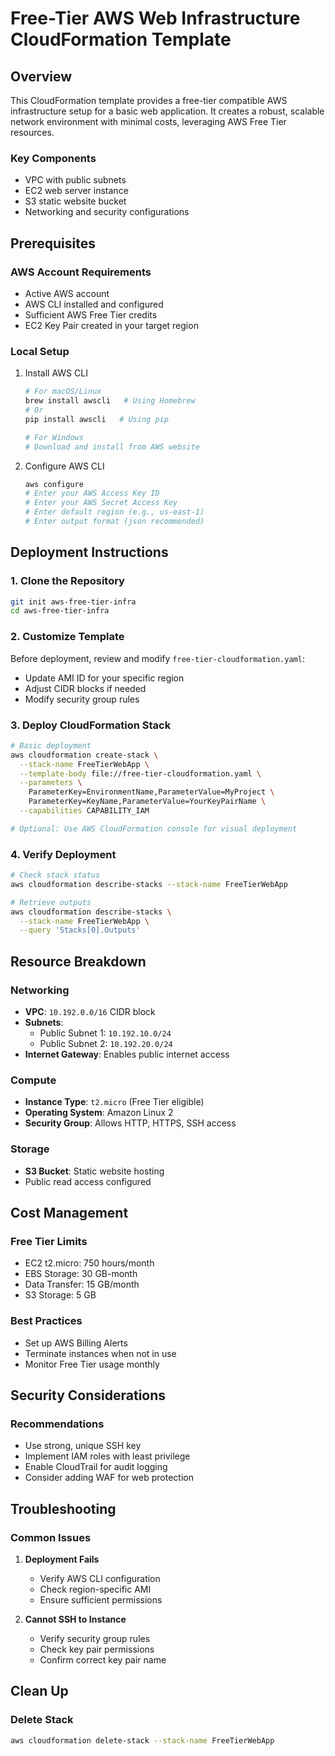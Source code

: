 # Free-Tier AWS Web Infrastructure CloudFormation Template

## Overview

This CloudFormation template provides a free-tier compatible AWS infrastructure setup for a basic web application. It creates a robust, scalable network environment with minimal costs, leveraging AWS Free Tier resources.

### Key Components
- VPC with public subnets
- EC2 web server instance
- S3 static website bucket
- Networking and security configurations

## Prerequisites

### AWS Account Requirements
- Active AWS account
- AWS CLI installed and configured
- Sufficient AWS Free Tier credits
- EC2 Key Pair created in your target region

### Local Setup
1. Install AWS CLI
   ```bash
   # For macOS/Linux
   brew install awscli   # Using Homebrew
   # Or
   pip install awscli   # Using pip

   # For Windows
   # Download and install from AWS website
   ```

2. Configure AWS CLI
   ```bash
   aws configure
   # Enter your AWS Access Key ID
   # Enter your AWS Secret Access Key
   # Enter default region (e.g., us-east-1)
   # Enter output format (json recommended)
   ```

## Deployment Instructions

### 1. Clone the Repository
```bash
git init aws-free-tier-infra
cd aws-free-tier-infra
```

### 2. Customize Template
Before deployment, review and modify `free-tier-cloudformation.yaml`:
- Update AMI ID for your specific region
- Adjust CIDR blocks if needed
- Modify security group rules

### 3. Deploy CloudFormation Stack
```bash
# Basic deployment
aws cloudformation create-stack \
  --stack-name FreeTierWebApp \
  --template-body file://free-tier-cloudformation.yaml \
  --parameters \
    ParameterKey=EnvironmentName,ParameterValue=MyProject \
    ParameterKey=KeyName,ParameterValue=YourKeyPairName \
  --capabilities CAPABILITY_IAM

# Optional: Use AWS CloudFormation console for visual deployment
```

### 4. Verify Deployment
```bash
# Check stack status
aws cloudformation describe-stacks --stack-name FreeTierWebApp

# Retrieve outputs
aws cloudformation describe-stacks \
  --stack-name FreeTierWebApp \
  --query 'Stacks[0].Outputs'
```

## Resource Breakdown

### Networking
- **VPC**: `10.192.0.0/16` CIDR block
- **Subnets**: 
  - Public Subnet 1: `10.192.10.0/24`
  - Public Subnet 2: `10.192.20.0/24`
- **Internet Gateway**: Enables public internet access

### Compute
- **Instance Type**: `t2.micro` (Free Tier eligible)
- **Operating System**: Amazon Linux 2
- **Security Group**: Allows HTTP, HTTPS, SSH access

### Storage
- **S3 Bucket**: Static website hosting
- Public read access configured

## Cost Management

### Free Tier Limits
- EC2 t2.micro: 750 hours/month
- EBS Storage: 30 GB-month
- Data Transfer: 15 GB/month
- S3 Storage: 5 GB

### Best Practices
- Set up AWS Billing Alerts
- Terminate instances when not in use
- Monitor Free Tier usage monthly

## Security Considerations

### Recommendations
- Use strong, unique SSH key
- Implement IAM roles with least privilege
- Enable CloudTrail for audit logging
- Consider adding WAF for web protection

## Troubleshooting

### Common Issues
1. **Deployment Fails**
   - Verify AWS CLI configuration
   - Check region-specific AMI
   - Ensure sufficient permissions

2. **Cannot SSH to Instance**
   - Verify security group rules
   - Check key pair permissions
   - Confirm correct key pair name

## Clean Up

### Delete Stack
```bash
aws cloudformation delete-stack --stack-name FreeTierWebApp
```

